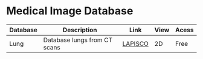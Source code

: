 # Medical Image Database

| Database |  Description  |  Link | View | Acess |
|---|---|---|---|---|
| Lung | Database lungs from CT scans | [LAPISCO](http://lapisco.ifce.edu.br/?page_id=131) | 2D | Free |



